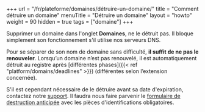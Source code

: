 +++
url = "/fr/plateforme/domaines/détruire-un-domaine/"
title = "Comment détruire un domaine"
menuTitle = "Détruire un domaine"
layout = "howto"
weight = 90
hidden = true
tags = ["domaine"]
+++

Supprimer un domaine dans l'onglet **Domaines**, ne le détruit pas. Il bloque simplement son fonctionnement s'il utilise nos serveurs DNS.

Pour se séparer de son nom de domaine sans difficulté, **il suffit de ne pas le renouveler**. Lorsqu’un domaine n’est pas renouvelé, il est automatiquement détruit au registre après [différentes phases]({{< ref "platform/domains/deadlines" >}}) (différentes selon l’extension concernée).

S'il est cependant nécessaire de le détruire avant sa date d'expiration, contactez notre [support](https://admin.alwaysdata.com/support/add/). Il faudra nous faire parvenir le [formulaire de destruction anticipée](https://docs.gandi.net/fr/_downloads/delete-fr-v5.pdf) avec les pièces d'identifications obligatoires.
